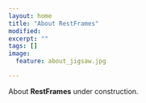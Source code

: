```yaml
---
layout: home
title: "About RestFrames"
modified:
excerpt: ""
tags: []
image:
  feature: about_jigsaw.jpg

---
```


About **RestFrames** under construction.
